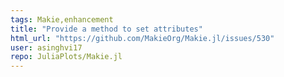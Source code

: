 ```yaml
---
tags: Makie,enhancement
title: "Provide a method to set attributes"
html_url: "https://github.com/MakieOrg/Makie.jl/issues/530"
user: asinghvi17
repo: JuliaPlots/Makie.jl
---
```


